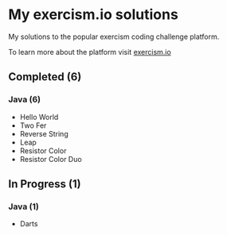 # My exercism.io solutions

My solutions to the popular exercism coding challenge platform.

To learn more about the platform visit [exercism.io](https://exercism.io/)

## Completed (6)

### Java (6)

- Hello World
- Two Fer
- Reverse String
- Leap
- Resistor Color
- Resistor Color Duo

## In Progress (1)

### Java (1)

- Darts

